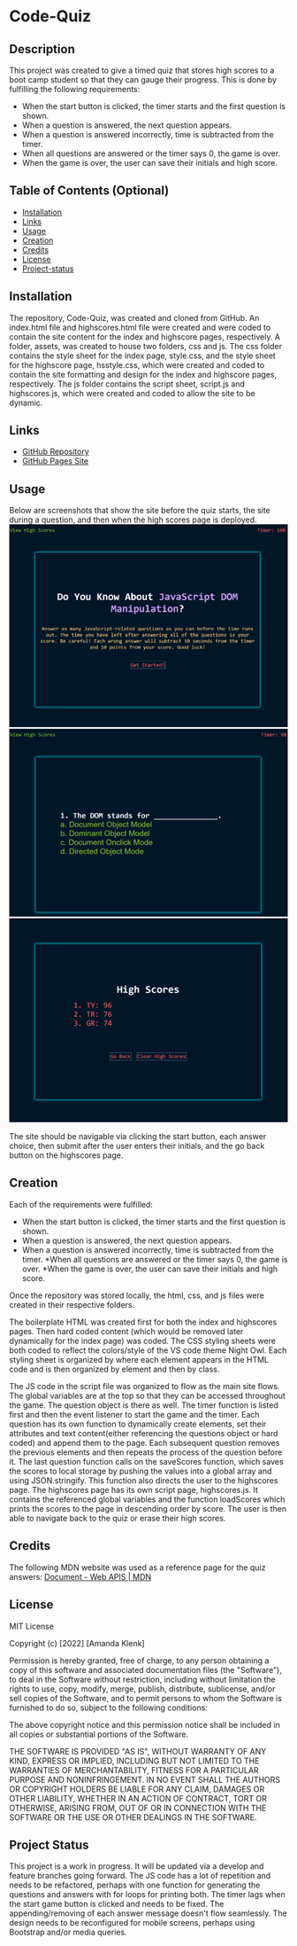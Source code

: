 # Code-Quiz

## Description

This project was created to give a timed quiz that stores high scores to a boot camp student so that they can gauge their progress. This is done by fulfilling the following requirements:
* When the start button is clicked, the timer starts and the first question is shown.
* When a question is answered, the next question appears.
* When a question is answered incorrectly, time is subtracted from the timer.
* When all questions are answered or the timer says 0, the game is over.
* When the game is over, the user can save their initials and high score.

## Table of Contents (Optional)
- [Installation](#installation)
- [Links](#links)
- [Usage](#usage)
- [Creation](#creation)
- [Credits](#credits)
- [License](#license)
- [Project-status](#project-status)

## Installation
The repository, Code-Quiz, was created and cloned from GitHub. An index.html file and highscores.html file were created and were coded to contain the site content for the index and highscore pages, respectively. A folder, assets, was created to house two folders, css and js.  The css folder contains the style sheet for the index page, style.css, and the style sheet for the highscore page, hsstyle.css, which were created and coded to contain the site formatting and design for the index and highscore pages, respectively. The js folder contains the script sheet, script.js and highscores.js, which were created and coded to allow the site to be dynamic.

## Links
- [GitHub Repository](https://github.com/amklenk/Code-Quiz)
- [GitHub Pages Site](https://amklenk.github.io/Code-Quiz/)

## Usage

Below are screenshots that show the site before the quiz starts, the site during a question, and then when the high scores page is deployed.
![Index Page at Start](./assets/images/StartPage.png)
![Index Page at Question 1](./assets/images/Question1.png)
![Highscores Page](./assets/images/highscores.png)

The site should be navigable via clicking the start button, each answer choice, then submit after the user enters their initials, and the go back button on the highscores page.

## Creation
Each of the requirements were fulfilled:
* When the start button is clicked, the timer starts and the first question is shown.
* When a question is answered, the next question appears.
* When a question is answered incorrectly, time is subtracted from the timer.
*When all questions are answered or the timer says 0, the game is over.
*When the game is over, the user can save their initials and high score.

Once the repository was stored locally, the html, css, and js files were created in their respective folders.

The boilerplate HTML was created first for both the index and highscores pages. Then hard coded content (which would be removed later dynamically for the index page) was coded. The CSS styling sheets were both coded to reflect the colors/style of the VS code theme Night Owl. Each styling sheet is organized by where each element appears in the HTML code and is then organized by element and then by class.

The JS code in the script file was organized to flow as the main site flows. The global variables are at the top so that they can be accessed throughout the game. The question object is there as well. The timer function is listed first and then the event listener to start the game and the timer. Each question has its own function to dynamically create elements, set their attributes and text content(either referencing the questions object or hard coded) and append them to the page. Each subsequent question removes the previous elements and then repeats the process of the question before it. The last question function calls on the saveScores function, which saves the scores to local storage by pushing the values into a global array and using JSON.stringify. This function also directs the user to the highscores page. The highscores page has its own script page, highscores.js. It contains the referenced global variables and the function loadScores which prints the scores to the page in descending order by score. The user is then able to navigate back to the quiz or erase their high scores.

## Credits
The following MDN website was used as a reference page for the quiz answers:
[Document - Web APIS | MDN](https://developer.mozilla.org/en-US/docs/Web/API/Document)

## License

MIT License

Copyright (c) [2022] [Amanda Klenk]

Permission is hereby granted, free of charge, to any person obtaining a copy
of this software and associated documentation files (the "Software"), to deal
in the Software without restriction, including without limitation the rights
to use, copy, modify, merge, publish, distribute, sublicense, and/or sell
copies of the Software, and to permit persons to whom the Software is
furnished to do so, subject to the following conditions:

The above copyright notice and this permission notice shall be included in all
copies or substantial portions of the Software.

THE SOFTWARE IS PROVIDED "AS IS", WITHOUT WARRANTY OF ANY KIND, EXPRESS OR
IMPLIED, INCLUDING BUT NOT LIMITED TO THE WARRANTIES OF MERCHANTABILITY,
FITNESS FOR A PARTICULAR PURPOSE AND NONINFRINGEMENT. IN NO EVENT SHALL THE
AUTHORS OR COPYRIGHT HOLDERS BE LIABLE FOR ANY CLAIM, DAMAGES OR OTHER
LIABILITY, WHETHER IN AN ACTION OF CONTRACT, TORT OR OTHERWISE, ARISING FROM,
OUT OF OR IN CONNECTION WITH THE SOFTWARE OR THE USE OR OTHER DEALINGS IN THE
SOFTWARE.

## Project Status

This project is a work in progress. It will be updated via a develop and feature branches going forward. The JS code has a lot of repetition and needs to be refactored, perhaps with one function for generating the questions and answers with for loops for printing both. The timer lags when the start game button is clicked and needs to be fixed. The appending/removing of each answer message doesn't flow seamlessly. The design needs to be reconfigured for mobile screens, perhaps using Bootstrap and/or media queries.








